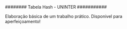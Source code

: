 ######## Tabela Hash - UNINTER ###########



Elaboração básica de um trabalho prático.
Disponivel para aperfeiçoamento!
